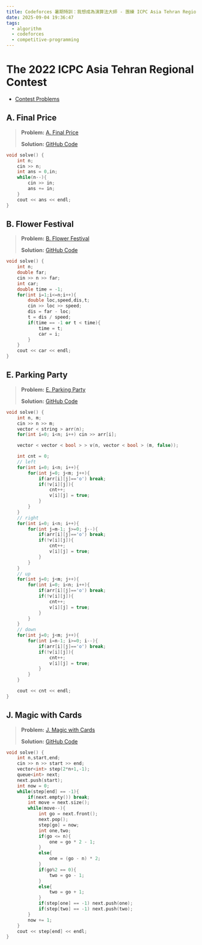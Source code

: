 ```yaml
---
title: Codeforces 暑期特訓：我想成為演算法大師 - 團練 ICPC Asia Tehran Regional Contest 2022 - Week 8
date: 2025-09-04 19:36:47
tags:
  - algorithm
  - codeforces
  - competitive-programming
---
```


# The 2022 ICPC Asia Tehran Regional Contest

- [Contest Problems](https://codeforces.com/gym/105637)

## A. Final Price

> **Problem:** [A. Final Price](https://codeforces.com/gym/105637/problem/A)
>
> **Solution:** [GitHub Code](https://github.com/wulukewu/cp-code/blob/main/codeforces/gym/105637/A.cpp)

```cpp
void solve() {
    int n;
    cin >> n;
    int ans = 0,in;
    while(n--){
        cin >> in;
        ans += in;
    }
    cout << ans << endl;
}
```

## B. Flower Festival

> **Problem:** [B. Flower Festival](https://codeforces.com/gym/105637/problem/B)
>
> **Solution:** [GitHub Code](https://github.com/wulukewu/cp-code/blob/main/codeforces/gym/105637/B3.cpp)

```cpp
void solve() {
    int n;
    double far;
    cin >> n >> far;
    int car;
    double time = -1;
    for(int i=1;i<=n;i++){
        double loc,speed,dis,t;
        cin >> loc >> speed;
        dis = far - loc;
        t = dis / speed;
        if(time == -1 or t < time){
            time = t;
            car = i;
        }
    }
    cout << car << endl;
}
```

## E. Parking Party

> **Problem:** [E. Parking Party](https://codeforces.com/gym/105637/problem/E)
>
> **Solution:** [GitHub Code](https://github.com/wulukewu/cp-code/blob/main/codeforces/gym/105637/E2.cpp)

```cpp
void solve() {
    int n, m;
    cin >> n >> m;
    vector < string > arr(n);
    for(int i=0; i<n; i++) cin >> arr[i];

    vector < vector < bool > > v(n, vector < bool > (m, false));

    int cnt = 0;
    // left
    for(int i=0; i<n; i++){
        for(int j=0; j<m; j++){
            if(arr[i][j]=='o') break;
            if(!v[i][j]){
                cnt++;
                v[i][j] = true;
            }
        }
    }
    // right
    for(int i=0; i<n; i++){
        for(int j=m-1; j>=0; j--){
            if(arr[i][j]=='o') break;
            if(!v[i][j]){
                cnt++;
                v[i][j] = true;
            }
        }
    }
    // up
    for(int j=0; j<m; j++){
        for(int i=0; i<n; i++){
            if(arr[i][j]=='o') break;
            if(!v[i][j]){
                cnt++;
                v[i][j] = true;
            }
        }
    }
    // down
    for(int j=0; j<m; j++){
        for(int i=n-1; i>=0; i--){
            if(arr[i][j]=='o') break;
            if(!v[i][j]){
                cnt++;
                v[i][j] = true;
            }
        }
    }

    cout << cnt << endl;
}
```

## J. Magic with Cards

> **Problem:** [J. Magic with Cards](https://codeforces.com/gym/105637/problem/J)
>
> **Solution:** [GitHub Code](https://github.com/wulukewu/cp-code/blob/main/codeforces/gym/105637/J.cpp)

```cpp
void solve() {
    int n,start,end;
    cin >> n >> start >> end;
    vector<int> step(2*n+1,-1);
    queue<int> next;
    next.push(start);
    int now = 0;
    while(step[end] == -1){
        if(next.empty()) break;
        int move = next.size();
        while(move--){
            int go = next.front();
            next.pop();
            step[go] = now;
            int one,two;
            if(go <= n){
                one = go * 2 - 1;
            }
            else{
                one = (go - n) * 2;
            }
            if(go%2 == 0){
                two = go - 1;
            }
            else{
                two = go + 1;
            }
            if(step[one] == -1) next.push(one);
            if(step[two] == -1) next.push(two);
        }
        now += 1;
    }
    cout << step[end] << endl;
}
```

